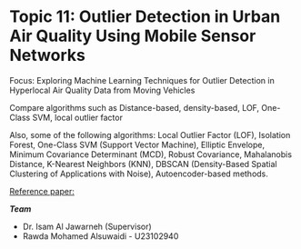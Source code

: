 # Topic 11: Outlier Detection in Urban Air Quality Using Mobile Sensor Networks

Focus: Exploring Machine Learning Techniques for Outlier Detection in Hyperlocal Air Quality Data from Moving Vehicles 

Compare algorithms such as Distance-based, density-based, LOF, One-Class SVM, local outlier factor 

Also, some of the following algorithms: Local Outlier Factor (LOF), Isolation Forest, One-Class SVM (Support Vector Machine), Elliptic Envelope, Minimum Covariance Determinant (MCD), Robust Covariance,  Mahalanobis Distance, K-Nearest Neighbors (KNN), DBSCAN (Density-Based Spatial Clustering of Applications with Noise), Autoencoder-based methods. 

[Reference paper:](https://www.researchgate.net/publication/347760084_Large-Scale_Outlier_Detection_for_Low-Cost_PM10_Sensors)

***Team***
- Dr. Isam Al Jawarneh (Supervisor)
- Rawda Mohamed Alsuwaidi - U23102940
